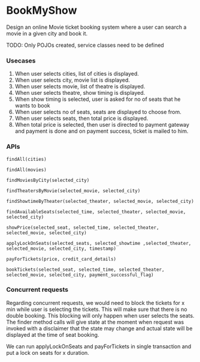# BookMyShow

Design an online Movie ticket booking system where a user can search a movie in a given city and book it.

TODO: Only POJOs created, service classes need to be defined

### Usecases

1) When user selects cities, list of cities is displayed.
2) When user selects city, movie list is displayed.
3) When user selects movie, list of theatre is displayed.
4) When user selects theatre, show timing is displayed.
5) When show timing is selected, user is asked for no of seats that he wants to book
6) When user selects no of seats, seats are displayed to choose from.
7) When user selects seats, then total price is displayed.
8) When total price is selected, then user is directed to payment gateway and payment is done and on payment success, ticket is mailed to him.

### APIs

```
findAll(cities)

findAll(movies)

findMoviesByCity(selected_city)

findTheatersByMovie(selected_movie, selected_city)

findShowtimeByTheater(selected_theater, selected_movie, selected_city)

findAvailableSeats(selected_time, selected_theater, selected_movie, selected_city)

showPrice(selected_seat, selected_time, selected_theater, selected_movie, selected_city)

applyLockOnSeats(selected_seats, selected_showtime ,selected_theater, selected_movie, selected_city, timestamp)

payForTickets(price, credit_card_details)

bookTickets(selected_seat, selected_time, selected_theater, selected_movie, selected_city, payment_successful_flag)
```

### Concurrent requests

Regarding concurrent requests, we would need to block the tickets for x min while user is selecting the tickets. 
This will make sure that there is no double booking. This blocking will only happen when user selects the seats. 
The finder method calls will give state at the moment when request was invoked with a disclaimer that the state may change and 
actual state will be displayed at the time of seat booking.

We can run applyLockOnSeats and payForTickets in single transaction and put a lock on seats for x duration.

